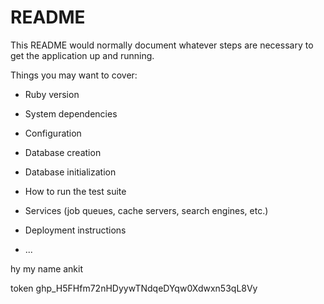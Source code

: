 # README

This README would normally document whatever steps are necessary to get the
application up and running.

Things you may want to cover:

* Ruby version

* System dependencies

* Configuration

* Database creation

* Database initialization

* How to run the test suite

* Services (job queues, cache servers, search engines, etc.)

* Deployment instructions

* ...


hy my name ankit 

token 
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